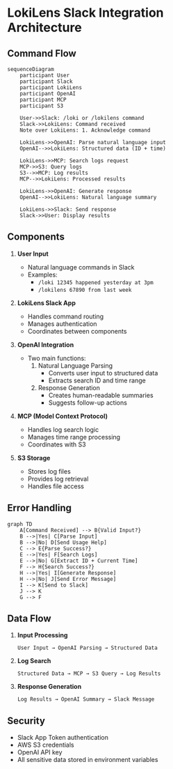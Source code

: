 # LokiLens Slack Integration Architecture

## Command Flow

```mermaid
sequenceDiagram
    participant User
    participant Slack
    participant LokiLens
    participant OpenAI
    participant MCP
    participant S3

    User->>Slack: /loki or /lokilens command
    Slack->>LokiLens: Command received
    Note over LokiLens: 1. Acknowledge command
    
    LokiLens->>OpenAI: Parse natural language input
    OpenAI-->>LokiLens: Structured data (ID + time)
    
    LokiLens->>MCP: Search logs request
    MCP->>S3: Query logs
    S3-->>MCP: Log results
    MCP-->>LokiLens: Processed results
    
    LokiLens->>OpenAI: Generate response
    OpenAI-->>LokiLens: Natural language summary
    
    LokiLens->>Slack: Send response
    Slack->>User: Display results
```

## Components

1. **User Input**
   - Natural language commands in Slack
   - Examples:
     - `/loki 12345 happened yesterday at 3pm`
     - `/lokilens 67890 from last week`

2. **LokiLens Slack App**
   - Handles command routing
   - Manages authentication
   - Coordinates between components

3. **OpenAI Integration**
   - Two main functions:
     1. Natural Language Parsing
        - Converts user input to structured data
        - Extracts search ID and time range
     2. Response Generation
        - Creates human-readable summaries
        - Suggests follow-up actions

4. **MCP (Model Context Protocol)**
   - Handles log search logic
   - Manages time range processing
   - Coordinates with S3

5. **S3 Storage**
   - Stores log files
   - Provides log retrieval
   - Handles file access

## Error Handling

```mermaid
graph TD
    A[Command Received] --> B{Valid Input?}
    B -->|Yes| C[Parse Input]
    B -->|No| D[Send Usage Help]
    C --> E{Parse Success?}
    E -->|Yes| F[Search Logs]
    E -->|No| G[Extract ID + Current Time]
    F --> H{Search Success?}
    H -->|Yes| I[Generate Response]
    H -->|No| J[Send Error Message]
    I --> K[Send to Slack]
    J --> K
    G --> F
```

## Data Flow

1. **Input Processing**
   ```
   User Input → OpenAI Parsing → Structured Data
   ```

2. **Log Search**
   ```
   Structured Data → MCP → S3 Query → Log Results
   ```

3. **Response Generation**
   ```
   Log Results → OpenAI Summary → Slack Message
   ```

## Security

- Slack App Token authentication
- AWS S3 credentials
- OpenAI API key
- All sensitive data stored in environment variables 